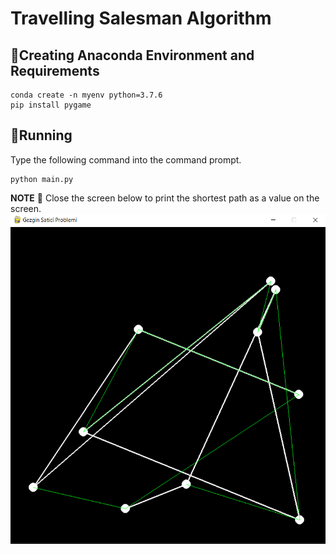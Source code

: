 # Travelling Salesman Algorithm

## 📌Creating Anaconda Environment and Requirements
	conda create -n myenv python=3.7.6
	pip install pygame

## 📌Running

Type the following command into the command prompt. 

	python main.py
	
**NOTE** 📝 Close the screen below to print the shortest path as a value on the screen.
![image](/images/pygame-screen.png)
